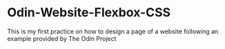 # Odin-Website-Flexbox-CSS
This is my first practice on how to design a page of a website following an example provided by The Odin Project

